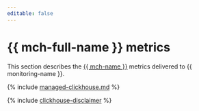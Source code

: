 ```yaml
---
editable: false
---
```


# {{ mch-full-name }} metrics 

This section describes the [{{ mch-name }}](../../managed-clickhouse/) metrics delivered to {{ monitoring-name }}.

{% include [managed-clickhouse.md](../../_includes/monitoring/metrics-ref/managed-clickhouse.md) %}

{% include [clickhouse-disclaimer](../../_includes/clickhouse-disclaimer.md) %}